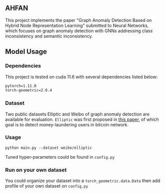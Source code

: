 ## AHFAN

This project implements the paper "Graph Anomaly Detection Based on Hybrid Node Representation Learning" submitted to Neural Networks, which focuses on graph anomaly detection with GNNs addressing class inconsistency and semantic inconsistency.


## Model Usage

### Dependencies 

This project is tested on cuda 11.6 with several dependencies listed below:

```markdown
pytorch=1.11.0
torch-geometric=2.0.4
```


### Dataset 

Two public datasets Elliptic and Weibo of graph anomaly detection are available for evaluation. `Elliptic` was first proposed in [this paper](https://arxiv.org/pdf/2008.08692.pdf), of which goal is to detect money-laundering users in bitcoin network.
### Usage
```
python main.py --dataset weibo/elliptic
```

Tuned hyper-parameters could be found in `config.py`

### Run on your own dataset

You could organize your dataset into a `torch_geometric.data.Data` then add profile of your own dataset on `config.py`
